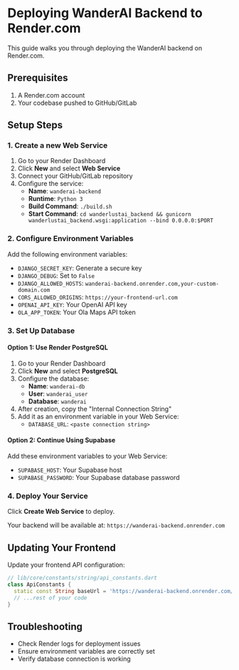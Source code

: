 # Deploying WanderAI Backend to Render.com

This guide walks you through deploying the WanderAI backend on Render.com.

## Prerequisites

1. A Render.com account
2. Your codebase pushed to GitHub/GitLab

## Setup Steps

### 1. Create a new Web Service

1. Go to your Render Dashboard
2. Click **New** and select **Web Service**
3. Connect your GitHub/GitLab repository
4. Configure the service:
   - **Name**: `wanderai-backend`
   - **Runtime**: `Python 3`
   - **Build Command**: `./build.sh`
   - **Start Command**: `cd wanderlustai_backend && gunicorn wanderlustai_backend.wsgi:application --bind 0.0.0.0:$PORT`

### 2. Configure Environment Variables

Add the following environment variables:

- `DJANGO_SECRET_KEY`: Generate a secure key
- `DJANGO_DEBUG`: Set to `False`
- `DJANGO_ALLOWED_HOSTS`: `wanderai-backend.onrender.com,your-custom-domain.com`
- `CORS_ALLOWED_ORIGINS`: `https://your-frontend-url.com`
- `OPENAI_API_KEY`: Your OpenAI API key
- `OLA_APP_TOKEN`: Your Ola Maps API token

### 3. Set Up Database

#### Option 1: Use Render PostgreSQL

1. Go to your Render Dashboard
2. Click **New** and select **PostgreSQL**
3. Configure the database:
   - **Name**: `wanderai-db`
   - **User**: `wanderai_user`
   - **Database**: `wanderai`
4. After creation, copy the "Internal Connection String"
5. Add it as an environment variable in your Web Service:
   - `DATABASE_URL`: `<paste connection string>`

#### Option 2: Continue Using Supabase

Add these environment variables to your Web Service:
- `SUPABASE_HOST`: Your Supabase host
- `SUPABASE_PASSWORD`: Your Supabase database password

### 4. Deploy Your Service

Click **Create Web Service** to deploy.

Your backend will be available at: `https://wanderai-backend.onrender.com`

## Updating Your Frontend

Update your frontend API configuration:

```dart
// lib/core/constants/string/api_constants.dart
class ApiConstants {
  static const String baseUrl = 'https://wanderai-backend.onrender.com/api';
  // ...rest of your code
}
```

## Troubleshooting

- Check Render logs for deployment issues
- Ensure environment variables are correctly set
- Verify database connection is working 